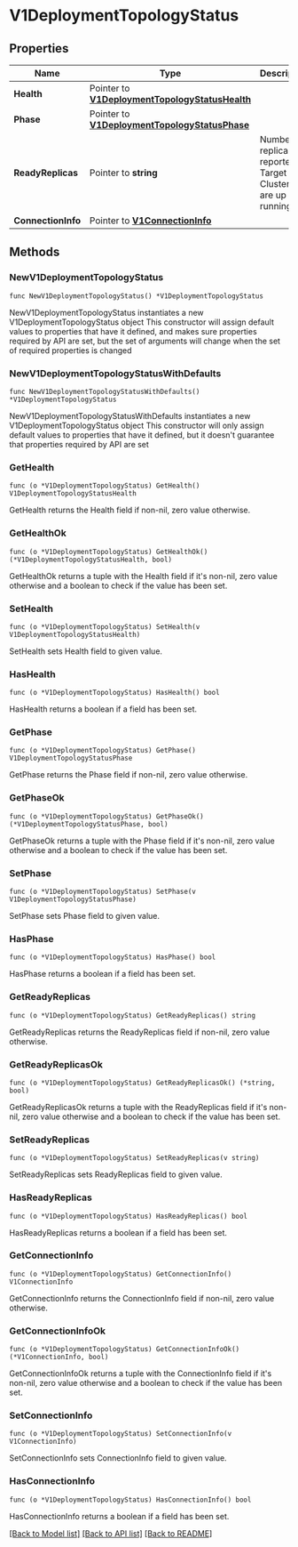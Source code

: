 # V1DeploymentTopologyStatus

## Properties

Name | Type | Description | Notes
------------ | ------------- | ------------- | -------------
**Health** | Pointer to [**V1DeploymentTopologyStatusHealth**](V1DeploymentTopologyStatusHealth.md) |  | [optional] [default to V1DEPLOYMENTTOPOLOGYSTATUSHEALTH_UNKNOWN]
**Phase** | Pointer to [**V1DeploymentTopologyStatusPhase**](V1DeploymentTopologyStatusPhase.md) |  | [optional] [default to V1DEPLOYMENTTOPOLOGYSTATUSPHASE_PHASE_UNSPECIFIED]
**ReadyReplicas** | Pointer to **string** | Number of replicas reported by Target Cluster that are up and running. | [optional] 
**ConnectionInfo** | Pointer to [**V1ConnectionInfo**](V1ConnectionInfo.md) |  | [optional] 

## Methods

### NewV1DeploymentTopologyStatus

`func NewV1DeploymentTopologyStatus() *V1DeploymentTopologyStatus`

NewV1DeploymentTopologyStatus instantiates a new V1DeploymentTopologyStatus object
This constructor will assign default values to properties that have it defined,
and makes sure properties required by API are set, but the set of arguments
will change when the set of required properties is changed

### NewV1DeploymentTopologyStatusWithDefaults

`func NewV1DeploymentTopologyStatusWithDefaults() *V1DeploymentTopologyStatus`

NewV1DeploymentTopologyStatusWithDefaults instantiates a new V1DeploymentTopologyStatus object
This constructor will only assign default values to properties that have it defined,
but it doesn't guarantee that properties required by API are set

### GetHealth

`func (o *V1DeploymentTopologyStatus) GetHealth() V1DeploymentTopologyStatusHealth`

GetHealth returns the Health field if non-nil, zero value otherwise.

### GetHealthOk

`func (o *V1DeploymentTopologyStatus) GetHealthOk() (*V1DeploymentTopologyStatusHealth, bool)`

GetHealthOk returns a tuple with the Health field if it's non-nil, zero value otherwise
and a boolean to check if the value has been set.

### SetHealth

`func (o *V1DeploymentTopologyStatus) SetHealth(v V1DeploymentTopologyStatusHealth)`

SetHealth sets Health field to given value.

### HasHealth

`func (o *V1DeploymentTopologyStatus) HasHealth() bool`

HasHealth returns a boolean if a field has been set.

### GetPhase

`func (o *V1DeploymentTopologyStatus) GetPhase() V1DeploymentTopologyStatusPhase`

GetPhase returns the Phase field if non-nil, zero value otherwise.

### GetPhaseOk

`func (o *V1DeploymentTopologyStatus) GetPhaseOk() (*V1DeploymentTopologyStatusPhase, bool)`

GetPhaseOk returns a tuple with the Phase field if it's non-nil, zero value otherwise
and a boolean to check if the value has been set.

### SetPhase

`func (o *V1DeploymentTopologyStatus) SetPhase(v V1DeploymentTopologyStatusPhase)`

SetPhase sets Phase field to given value.

### HasPhase

`func (o *V1DeploymentTopologyStatus) HasPhase() bool`

HasPhase returns a boolean if a field has been set.

### GetReadyReplicas

`func (o *V1DeploymentTopologyStatus) GetReadyReplicas() string`

GetReadyReplicas returns the ReadyReplicas field if non-nil, zero value otherwise.

### GetReadyReplicasOk

`func (o *V1DeploymentTopologyStatus) GetReadyReplicasOk() (*string, bool)`

GetReadyReplicasOk returns a tuple with the ReadyReplicas field if it's non-nil, zero value otherwise
and a boolean to check if the value has been set.

### SetReadyReplicas

`func (o *V1DeploymentTopologyStatus) SetReadyReplicas(v string)`

SetReadyReplicas sets ReadyReplicas field to given value.

### HasReadyReplicas

`func (o *V1DeploymentTopologyStatus) HasReadyReplicas() bool`

HasReadyReplicas returns a boolean if a field has been set.

### GetConnectionInfo

`func (o *V1DeploymentTopologyStatus) GetConnectionInfo() V1ConnectionInfo`

GetConnectionInfo returns the ConnectionInfo field if non-nil, zero value otherwise.

### GetConnectionInfoOk

`func (o *V1DeploymentTopologyStatus) GetConnectionInfoOk() (*V1ConnectionInfo, bool)`

GetConnectionInfoOk returns a tuple with the ConnectionInfo field if it's non-nil, zero value otherwise
and a boolean to check if the value has been set.

### SetConnectionInfo

`func (o *V1DeploymentTopologyStatus) SetConnectionInfo(v V1ConnectionInfo)`

SetConnectionInfo sets ConnectionInfo field to given value.

### HasConnectionInfo

`func (o *V1DeploymentTopologyStatus) HasConnectionInfo() bool`

HasConnectionInfo returns a boolean if a field has been set.


[[Back to Model list]](../README.md#documentation-for-models) [[Back to API list]](../README.md#documentation-for-api-endpoints) [[Back to README]](../README.md)


